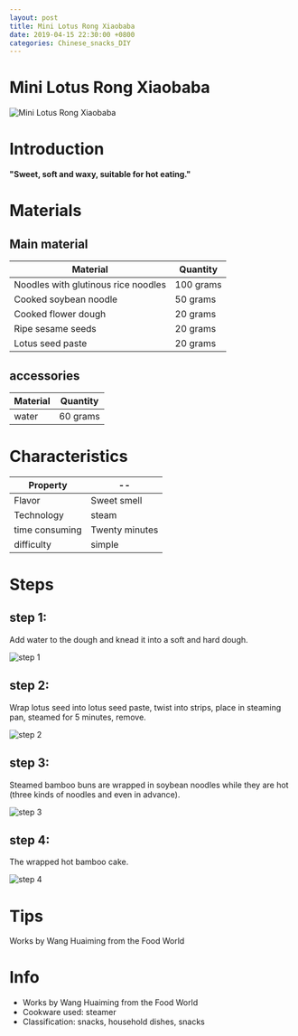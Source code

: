 ```yaml
---
layout: post
title: Mini Lotus Rong Xiaobaba
date: 2019-04-15 22:30:00 +0800
categories: Chinese_snacks_DIY
---
```


# Mini Lotus Rong Xiaobaba

![Mini Lotus Rong Xiaobaba]({{site.baseurl}}/img/418825/418825.jpg)

# Introduction

**"Sweet, soft and waxy, suitable for hot eating."**

# Materials


## Main material

Material|Quantity
--|--
Noodles with glutinous rice noodles|100 grams
Cooked soybean noodle|50 grams
Cooked flower dough|20 grams
Ripe sesame seeds|20 grams
Lotus seed paste|20 grams

## accessories

Material|Quantity
--|--
water|60 grams

# Characteristics

Property|--
--|--
Flavor|Sweet smell
Technology|steam
time consuming|Twenty minutes
difficulty|simple

# Steps

## step 1:

Add water to the dough and knead it into a soft and hard dough.

![step 1]({{site.baseurl}}/img/418825/1.jpg)

## step 2:

Wrap lotus seed into lotus seed paste, twist into strips, place in steaming pan, steamed for 5 minutes, remove.

![step 2]({{site.baseurl}}/img/418825/2.jpg)

## step 3:

Steamed bamboo buns are wrapped in soybean noodles while they are hot (three kinds of noodles and even in advance).

![step 3]({{site.baseurl}}/img/418825/3.jpg)

## step 4:

The wrapped hot bamboo cake.

![step 4]({{site.baseurl}}/img/418825/4.jpg)

# Tips

Works by Wang Huaiming from the Food World

# Info

- Works by Wang Huaiming from the Food World
- Cookware used: steamer
- Classification: snacks, household dishes, snacks